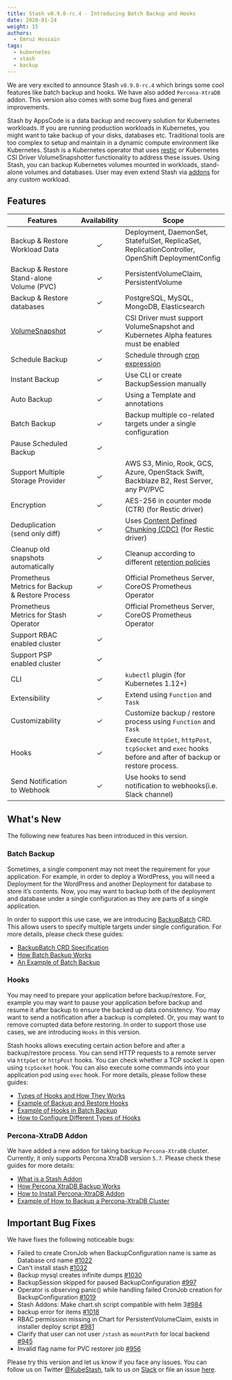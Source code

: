 ```yaml
---
title: Stash v0.9.0-rc.4 - Introducing Batch Backup and Hooks
date: 2020-01-24
weight: 15
authors:
  - Emruz Hossain
tags:
  - kubernetes
  - stash
  - backup
---
```


We are very excited to announce Stash `v0.9.0-rc.4` which brings some cool features like batch backup and hooks. We have also added `Percona-XtraDB` addon. This version also comes with some bug fixes and general improvements.

Stash by AppsCode is a data backup and recovery solution for Kubernetes workloads. If you are running production workloads in Kubernetes, you might want to take backup of your disks, databases etc. Traditional tools are too complex to setup and maintain in a dynamic compute environment like Kubernetes. Stash is a Kubernetes operator that uses [restic](https://github.com/restic/restic) or Kubernetes CSI Driver VolumeSnapshotter functionality to address these issues. Using Stash, you can backup Kubernetes volumes mounted in workloads, stand-alone volumes and databases. User may even extend Stash via [addons](https://stash.run/docs/v0.9.0-rc.4/guides/latest/addons/overview/) for any custom workload.

## Features

| Features                                                                        | Availability | Scope                                                                                                                                                 |
| ------------------------------------------------------------------------------- | :----------: | ----------------------------------------------------------------------------------------------------------------------------------------------------- |
| Backup & Restore Workload Data                                                  |   &#10003;   | Deployment, DaemonSet, StatefulSet, ReplicaSet, ReplicationController, OpenShift DeploymentConfig                                                     |
| Backup & Restore Stand-alone Volume (PVC)                                       |   &#10003;   | PersistentVolumeClaim, PersistentVolume                                                                                                               |
| Backup & Restore databases                                                      |   &#10003;   | PostgreSQL, MySQL, MongoDB, Elasticsearch                                                                                                             |
| [VolumeSnapshot](https://kubernetes.io/docs/concepts/storage/volume-snapshots/) |   &#10003;   | CSI Driver must support VolumeSnapshot and Kubernetes Alpha features must be enabled                                                                  |
| Schedule Backup                                                                 |   &#10003;   | Schedule through [cron expression](https://en.wikipedia.org/wiki/Cron)                                                                                |
| Instant Backup                                                                  |   &#10003;   | Use CLI or create BackupSession manually                                                                                                              |
| Auto Backup                                                                     |   &#10003;   | Using a Template and annotations                                                                                                                      |
| Batch Backup                                                                    |   &#10003;   | Backup multiple co-related targets under a single configuration                                                                                       |
| Pause Scheduled Backup                                                          |   &#10003;   |                                                                                                                                                       |
| Support Multiple Storage Provider                                               |   &#10003;   | AWS S3, Minio, Rook, GCS, Azure, OpenStack Swift,  Backblaze B2, Rest Server, any PV/PVC                                                              |
| Encryption                                                                      |   &#10003;   | AES-256 in counter mode (CTR) (for Restic driver)                                                                                                     |
| Deduplication (send only diff)                                                  |   &#10003;   | Uses [Content Defined Chunking (CDC)](https://restic.net/blog/2015-09-12/restic-foundation1-cdc) (for Restic driver)                                  |
| Cleanup old snapshots automatically                                             |   &#10003;   | Cleanup according to different [retention policies](https://restic.readthedocs.io/en/stable/060_forget.html#removing-snapshots-according-to-a-policy) |
| Prometheus Metrics for Backup & Restore Process                                 |   &#10003;   | Official Prometheus Server, CoreOS Prometheus Operator                                                                                                |
| Prometheus Metrics for Stash Operator                                           |   &#10003;   | Official Prometheus Server, CoreOS Prometheus Operator                                                                                                |
| Support RBAC enabled cluster                                                    |   &#10003;   |                                                                                                                                                       |
| Support PSP enabled cluster                                                     |   &#10003;   |                                                                                                                                                       |
| CLI                                                                             |   &#10003;   | `kubectl` plugin (for Kubernetes 1.12+)                                                                                                               |
| Extensibility                                                                   |   &#10003;   | Extend using `Function` and `Task`                                                                                                                    |
| Customizability                                                                 |   &#10003;   | Customize backup / restore process using `Function` and `Task`                                                                                        |
| Hooks                                                                           |   &#10003;   | Execute `httpGet`, `httpPost`, `tcpSocket` and `exec` hooks before and after  of backup or restore process.                                           |
| Send Notification to Webhook                                                    |   &#10003;   | Use hooks to send notification to webhooks(i.e. Slack channel)                                                                                        |

## What's New

The following new features has been introduced in this version.

### Batch Backup

Sometimes, a single component may not meet the requirement for your application. For example, in order to deploy a WordPress, you will need a Deployment for the WordPress and another Deployment for database to store it’s contents. Now, you may want to backup both of the deployment and database under a single configuration as they are parts of a single application.

In order to support this use case, we are introducing [BackupBatch](https://stash.run/docs/v0.9.0-rc.4/concepts/crds/backupbatch/) CRD. This allows users to specify multiple targets under single configuration. For more details, please check these guides:

- [BackupBatch CRD Specification](https://stash.run/docs/v0.9.0-rc.4/concepts/crds/backupbatch/)
- [How Batch Backup Works](https://stash.run/docs/v0.9.0-rc.4/guides/latest/batch-backup/overview/)
- [An Example of Batch Backup](https://stash.run/docs/v0.9.0-rc.4/guides/latest/batch-backup/batch-backup/)

### Hooks

You may need to prepare your application before backup/restore. For, example you may want to pause your application before backup and resume it after backup to ensure the backed up data consistency. You may want to send a notification after a backup is completed. Or, you may want to remove corrupted data before restoring. In order to support those use cases, we are introducing `Hooks` in this version.

Stash hooks allows executing certain action before and after a backup/restore process. You can send HTTP requests to a remote server via `httpGet` or `httpPost` hooks. You can check whether a TCP socket is open using `tcpSocket` hook. You can also execute some commands into your application pod using `exec` hook. For more details, please follow these guides:

- [Types of Hooks and How They Works](https://stash.run/docs/v0.9.0-rc.4/guides/latest/hooks/overview/)
- [Example of Backup and Restore Hooks](https://stash.run/docs/v0.9.0-rc.4/guides/latest/hooks/backup-and-restore-hooks/)
- [Example of Hooks in Batch Backup](https://stash.run/docs/v0.9.0-rc.4/guides/latest/hooks/batch-backup-hooks/)
- [How to Configure Different Types of Hooks](https://stash.run/docs/v0.9.0-rc.4/guides/latest/hooks/configuring-hooks/)

### Percona-XtraDB Addon

We have added a new addon for taking backup `Percona-XtraDB` cluster. Currently, it only supports Percona XtraDB version `5.7`. Please check these guides for more details:

- [What is a Stash Addon](https://stash.run/docs/v0.9.0-rc.4/guides/latest/addons/overview/)
- [How Percona XtraDB Backup Works](https://stash.run/docs/v0.9.0-rc.4/addons/percona-xtradb/overview/)
- [How to Install Percona-XtraDB Addon](https://stash.run/docs/v0.9.0-rc.4/addons/percona-xtradb/setup/install/)
- [Example of How to Backup a Percona-XtraDB Cluster](https://stash.run/docs/v0.9.0-rc.4/addons/percona-xtradb/guides/5.7/clustered/)

## Important Bug Fixes

We have fixes the following noticeable bugs:

- Failed to create CronJob when BackupConfiguration name is same as Database crd name [#1022](https://github.com/stashed/stash/issues/1022)
- Can't install stash [#1032](https://github.com/stashed/stash/issues/1032)
- Backup mysql creates infinite dumps [#1030](https://github.com/stashed/stash/issues/1030)
- BackupSession skipped for paused BackupConfiguration [#997](https://github.com/stashed/stash/issues/997)
- Operator is observing panic() while handling failed CronJob creation for BackupConfiguration [#1019](https://github.com/stashed/stash/issues/1019)
- Stash Addons: Make chart.sh script compatible with helm 3[#984](https://github.com/stashed/stash/issues/984)
- backup error for items [#1018](https://github.com/stashed/stash/issues/1018)
- RBAC permission missing in Chart for PersistentVolumeClaim, exists in installer deploy script [#981](https://github.com/stashed/stash/issues/981)
- Clarify that user can not user `/stash` as `mountPath` for local backend [#945](https://github.com/stashed/stash/issues/945)
- Invalid flag name for PVC restorer job [#956](https://github.com/stashed/stash/issues/956)

Please try this version and let us know if you face any issues. You can follow us on Twitter [@KubeStash](https://twitter.com/KubeStash), talk to us on [Slack](https://appscode.slack.com) or file an issue [here](https://github.com/stashed/stash/issues).
